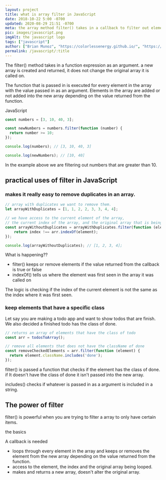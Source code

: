 ```yaml
---
layout: project
title: what is array filter in JavaScript
date: 2018-10-22 5:00 -0700
updated: 2020-08-29 21:51 -0700
meta: the array method filter() takes in a callback to filter out elements in a array. 
pic: images/javascript.png
imgAlt: the javascript logo
tags: ["javascript"]
author: ["Brian Munoz", "https://colorlessenergy.github.io/", "https://github.com/colorlessenergy"]
permalink: /javascript/:title
---
```


The <span class="highlight__code">filter()</span> method takes in a function expression as an argument. a new array is created and returned, it does not change the original array it is called on.

The function that is passed in is executed for every element in the array with the value passed in as an argument. Elements in the array are added or not added into the new array depending on the value returned from the function.

<p class="highlight__file-desc">JavaScript</p>

```javascript
const numbers = [3, 10, 40, 3];

const newNumbers = numbers.filter(function (number) {
  return number >= 10;
});

console.log(numbers); // [3, 10, 40, 3]

console.log(newNumbers); // [10, 40]
```

In the example above we are filtering out numbers that are greater than 10.

## practical uses of filter in JavaScript


### makes it really easy to remove duplicates in an array.

```javascript
// array with duplicates we want to remove them.
let arrayWithDuplicates = [1, 1, 2, 2, 3, 3, 4, 4];

// we have access to the current element of the array,
// the current index of the array, and the original array that is being looped through
const arrayWithoutDuplicates = arrayWithDuplicates.filter(function (element, index, arr) {
	return index !== arr.indexOf(element);
});

console.log(arrayWithoutDuplicates); // [1, 2, 3, 4];
```
What is happening??

* <span class="highlight__code">filter()</span> keeps or remove elements if the value returned from the callback is true or false
* <span class="highlight__code">indexOf()</span> tells us where the element was first seen in the array it was called on

The logic is checking if the index of the current element is not the same as the index where it was first seen.

### keep elements that have a specific class

Let say you are making a todo app and want to show todos that are finish. We also decided a finished todo has the class of done.

```javascript
// returns an array of elements that have the class of todo
const arr = todosToArray();

// remove all elements that does not have the className of done
const removeCheckedElements = arr.filter(function (element) {
  return element.className.includes('done');
});
```

<span class="highlight__code">filter()</span> is passed a function that checks if the element has the class of done. if It doesn't have the class of done it isn't passed into the new array.

<span class="highlight__code">includes()</span> checks if whatever is passed in as a argument is included in a string.


## The power of filter

<span class="highlight__code">filter()</span> is powerful when you are trying to filter a array to only have certain items.

the basics

A callback is needed

* loops through every element in the array and keeps or removes the element from the new array depending on the value returned from the function.
* access to the element, the index and the original array being looped.
* makes and returns a new array, doesn't alter the original array.
